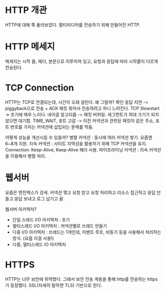 # HTTP 개관
HTTP에 대해 쭉 둘러보았다.
멀티미디어를 전송하기 위해 만들어진 HTTP.

# HTTP 메세지
메세지는 시작 줄, 헤더, 본문으로 이루어져 있고, 요청과 응답에 따라 시작줄이 다르게 전송된다.

# TCP Connection
HTTP는 TCP로 연결되는데, 시간이 오래 걸린다. 왜 그럴까?
확인 응답 지연 -> piggyback으로 전송 + ACK 패킷 묶어서 전송하려고 하니 느려진다.
TCP Slowstart -> 초기에 매우 느리다.
네이글 알고리즘 -> 패킷 버퍼링. 세그먼트가 최대 크기가 되지 않으면 대기함.
TIME_WAIT, 포트 고갈 -> 이전 커넥션과 관련된 패킷이 같은 주소, 포트 번호를 가지는 커넥션에 삽입되는 문제를 막음.


어떻게 성능을 개선시킬 수 있을까?
병렬 커넥션 : 동시에 여러 커넥션 쌓기. 요즘엔 6~8개 지원.
지속 커넥션 : 사이트 지역성을 활용하기 위해 TCP 커넥션을 유지. Connection: Keep-Alive, Keep-Alive 헤더 사용.
파이프라이닝 커넥션 : 지속 커넥션을 이용해서 병렬 처리.

# 웹서버
요즘은 엔진엑스가 강세.
커넥션 맺고 요청 받고 요청 처리하고 리소스 접근하고 응답 만들고 응답 보내고 로그 남기고 끝.

웹서버 아키텍처?
- 단일 스레드 I/O 아키텍처 : 초기
- 멀티스레드 I/O 아키텍처 : 커넥션별로 쓰레드 만들기
- 다중 I/O 아키텍처 : 쓰레드는 1개인데, 이벤트 루프, 비동기 등을 사용해서 처리하는 방식. (요즘 이걸 사용!)
- 다중, 멀티스레드 IO 아키텍처

# HTTPS
HTTP는 너무 보안에 취약했다. 그래서 보안 전송 계층을 통해 http를 전송하는 https가 등장했다.
SSL(자세히 말하면 TLS) 기반으로 한다.